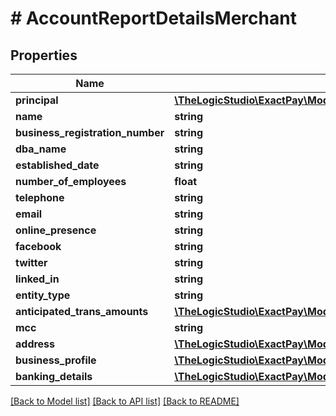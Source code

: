 # # AccountReportDetailsMerchant

## Properties

Name | Type | Description | Notes
------------ | ------------- | ------------- | -------------
**principal** | [**\TheLogicStudio\ExactPay\Model\AccountReportDetailsMerchantPrincipalInner[]**](AccountReportDetailsMerchantPrincipalInner.md) |  | [optional]
**name** | **string** |  | [optional]
**business_registration_number** | **string** |  | [optional]
**dba_name** | **string** |  | [optional]
**established_date** | **string** |  | [optional]
**number_of_employees** | **float** |  | [optional]
**telephone** | **string** |  | [optional]
**email** | **string** |  | [optional]
**online_presence** | **string** |  | [optional]
**facebook** | **string** |  | [optional]
**twitter** | **string** |  | [optional]
**linked_in** | **string** |  | [optional]
**entity_type** | **string** |  | [optional]
**anticipated_trans_amounts** | [**\TheLogicStudio\ExactPay\Model\AccountReportDetailsMerchantAnticipatedTransAmounts**](AccountReportDetailsMerchantAnticipatedTransAmounts.md) |  | [optional]
**mcc** | **string** |  | [optional]
**address** | [**\TheLogicStudio\ExactPay\Model\AccountReportDetailsMerchantPrincipalInnerAddress**](AccountReportDetailsMerchantPrincipalInnerAddress.md) |  | [optional]
**business_profile** | [**\TheLogicStudio\ExactPay\Model\AccountReportDetailsMerchantBusinessProfile**](AccountReportDetailsMerchantBusinessProfile.md) |  | [optional]
**banking_details** | [**\TheLogicStudio\ExactPay\Model\AccountReportDetailsMerchantBankingDetails**](AccountReportDetailsMerchantBankingDetails.md) |  | [optional]

[[Back to Model list]](../../README.md#models) [[Back to API list]](../../README.md#endpoints) [[Back to README]](../../README.md)
